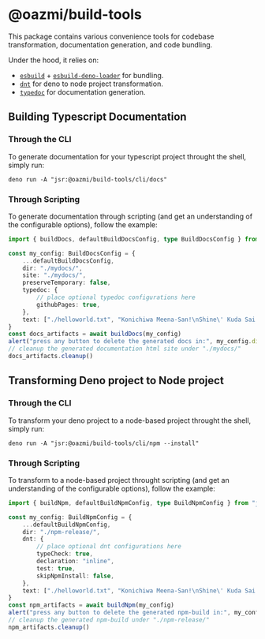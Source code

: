 # @oazmi/build-tools

This package contains various convenience tools for codebase transformation, documentation generation, and code bundling.

Under the hood, it relies on:
- [`esbuild`](https://deno.land/x/esbuild@v0.23.0) + [`esbuild-deno-loader`](https://jsr.io/@luca/esbuild-deno-loader) for bundling.
- [`dnt`](https://jsr.io/@deno/dnt) for deno to node project transformation.
- [`typedoc`](https://www.npmjs.com/package/typedoc) for documentation generation.


## Building Typescript Documentation

### Through the CLI
To generate documentation for your typescript project throught the shell, simply run:
```shell
deno run -A "jsr:@oazmi/build-tools/cli/docs"
```

### Through Scripting
To generate documentation through scripting (and get an understanding of the configurable options), follow the example:

```ts
import { buildDocs, defaultBuildDocsConfig, type BuildDocsConfig } from "jsr:@oazmi/build-tools/docs"

const my_config: BuildDocsConfig = {
	...defaultBuildDocsConfig,
	dir: "./mydocs/",
	site: "./mydocs/",
	preserveTemporary: false,
	typedoc: {
		// place optional typedoc configurations here
		githubPages: true,
	},
	text: ["./helloworld.txt", "Konichiwa Meena-San!\nShine\' Kuda Sai Meena-San!\nSosshtte Arigato yo Meena-San Desu Desu!"],
}
const docs_artifacts = await buildDocs(my_config)
alert("press any button to delete the generated docs in:", my_config.dir)
// cleanup the generated documentation html site under "./mydocs/" 
docs_artifacts.cleanup()
```


## Transforming Deno project to Node project

### Through the CLI
To transform your deno project to a node-based project throught the shell, simply run:
```shell
deno run -A "jsr:@oazmi/build-tools/cli/npm --install"
```

### Through Scripting
To transform to a node-based project throught scripting (and get an understanding of the configurable options), follow the example:

```ts
import { buildNpm, defaultBuildNpmConfig, type BuildNpmConfig } from "jsr:@oazmi/build-tools/npm"

const my_config: BuildNpmConfig = {
	...defaultBuildNpmConfig,
	dir: "./npm-release/",
	dnt: {
		// place optional dnt configurations here
		typeCheck: true,
		declaration: "inline",
		test: true,
		skipNpmInstall: false,
	},
	text: ["./helloworld.txt", "Konichiwa Meena-San!\nShine\' Kuda Sai Meena-San!\nSosshtte Arigato yo Meena-San Desu Desu!"]
}
const npm_artifacts = await buildNpm(my_config)
alert("press any button to delete the generated npm-build in:", my_config.dir)
// cleanup the generated npm-build under "./npm-release/" 
npm_artifacts.cleanup()
```
